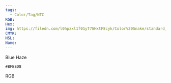 ```yaml
---
tags:
  - Color/Tag/NTC
RGB:
Hex:
img: https://filedn.com/l0hpzxl1f01yT7GHxtF8cyk/Color%20Snake/standard_csv_to_svg/%23/BFBED8.svg
CMYK:
HSL:
Name:
---
```

Blue Haze
```palette
#BFBED8
```
RGB
